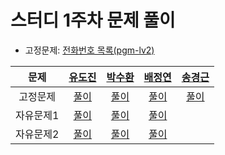 # 스터디 1주차 문제 풀이

- 고정문제: [전화번호 목록(pgm-lv2)](https://school.programmers.co.kr/learn/courses/30/lessons/42577)

|  문제   | [유도진](https://github.com/dojinyou) | [박수환](https://github.com/5uhwann) | [배정연](https://github.com/jungyeons) | [송경근](https://github.com/songkg7) |
|:---:|:---:|:---:|:---:|:---:|
| 고정문제  |  [풀이]()  | [풀이]()  |  [풀이]()   | [풀이](https://github.com/songkg7/java-practice/commit/072aed14bf494cd954f3ab10197362029fc5bf7b) |
| 자유문제1 |  [풀이]()  | [풀이]()  |  [풀이]()   |
| 자유문제2 |  [풀이]()  | [풀이]()  |  [풀이]()   |
